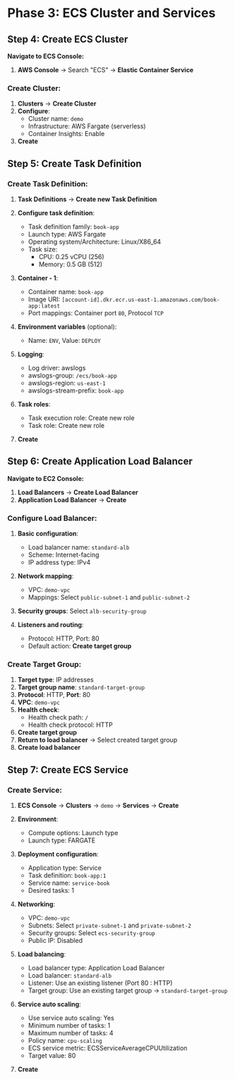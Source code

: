 # Phase 3: ECS Cluster and Services

## Step 4: Create ECS Cluster

**Navigate to ECS Console:**
1. **AWS Console** → Search "ECS" → **Elastic Container Service**

### Create Cluster:
1. **Clusters** → **Create Cluster**
2. **Configure**:
   - Cluster name: `demo`
   - Infrastructure: AWS Fargate (serverless)
   - Container Insights: Enable
3. **Create**

## Step 5: Create Task Definition

### Create Task Definition:
1. **Task Definitions** → **Create new Task Definition**
2. **Configure task definition**:
   - Task definition family: `book-app`
   - Launch type: AWS Fargate
   - Operating system/Architecture: Linux/X86_64
   - Task size:
     - CPU: 0.25 vCPU (256)
     - Memory: 0.5 GB (512)

3. **Container - 1**:
   - Container name: `book-app`
   - Image URI: `[account-id].dkr.ecr.us-east-1.amazonaws.com/book-app:latest`
   - Port mappings: Container port `80`, Protocol `TCP`

4. **Environment variables** (optional):
   - Name: `ENV`, Value: `DEPLOY`

5. **Logging**:
   - Log driver: awslogs
   - awslogs-group: `/ecs/book-app`
   - awslogs-region: `us-east-1`
   - awslogs-stream-prefix: `book-app`

6. **Task roles**:
   - Task execution role: Create new role
   - Task role: Create new role

7. **Create**

## Step 6: Create Application Load Balancer

**Navigate to EC2 Console:**
1. **Load Balancers** → **Create Load Balancer**
2. **Application Load Balancer** → **Create**

### Configure Load Balancer:

1. **Basic configuration**:
   - Load balancer name: `standard-alb`
   - Scheme: Internet-facing
   - IP address type: IPv4

2. **Network mapping**:
   - VPC: `demo-vpc`
   - Mappings: Select `public-subnet-1` and `public-subnet-2`

3. **Security groups**: Select `alb-security-group`

4. **Listeners and routing**:
   - Protocol: HTTP, Port: 80
   - Default action: **Create target group**

### Create Target Group:

1. **Target type**: IP addresses
2. **Target group name**: `standard-target-group`
3. **Protocol**: HTTP, **Port**: 80
4. **VPC**: `demo-vpc`
5. **Health check**:
   - Health check path: `/`
   - Health check protocol: HTTP
6. **Create target group**
7. **Return to load balancer** → Select created target group
8. **Create load balancer**

## Step 7: Create ECS Service

### Create Service:

1. **ECS Console** → **Clusters** → `demo` → **Services** → **Create**

2. **Environment**:
   - Compute options: Launch type
   - Launch type: FARGATE

3. **Deployment configuration**:
   - Application type: Service
   - Task definition: `book-app:1`
   - Service name: `service-book`
   - Desired tasks: 1

4. **Networking**:
   - VPC: `demo-vpc`
   - Subnets: Select `private-subnet-1` and `private-subnet-2`
   - Security groups: Select `ecs-security-group`
   - Public IP: Disabled

5. **Load balancing**:
   - Load balancer type: Application Load Balancer
   - Load balancer: `standard-alb`
   - Listener: Use an existing listener (Port 80 : HTTP)
   - Target group: Use an existing target group → `standard-target-group`

6. **Service auto scaling**:
   - Use service auto scaling: Yes
   - Minimum number of tasks: 1
   - Maximum number of tasks: 4
   - Policy name: `cpu-scaling`
   - ECS service metric: ECSServiceAverageCPUUtilization
   - Target value: 80

7. **Create**
